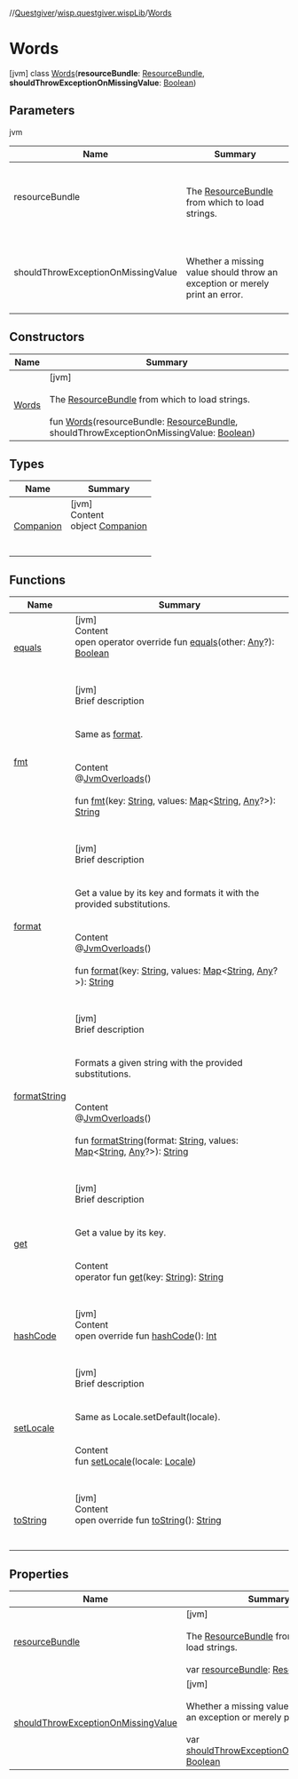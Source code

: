 //[Questgiver](../../index.md)/[wisp.questgiver.wispLib](../index.md)/[Words](index.md)



# Words  
 [jvm] class [Words](index.md)(**resourceBundle**: [ResourceBundle](https://docs.oracle.com/javase/8/docs/api/java/util/ResourceBundle.html), **shouldThrowExceptionOnMissingValue**: [Boolean](https://kotlinlang.org/api/latest/jvm/stdlib/kotlin/-boolean/index.html))   


## Parameters  
  
jvm  
  
|  Name|  Summary| 
|---|---|
| resourceBundle| <br><br>The [ResourceBundle](https://docs.oracle.com/javase/8/docs/api/java/util/ResourceBundle.html) from which to load strings.<br><br>
| shouldThrowExceptionOnMissingValue| <br><br>Whether a missing value should throw an exception or merely print an error.<br><br>
  


## Constructors  
  
|  Name|  Summary| 
|---|---|
| [Words](-words.md)|  [jvm] <br><br>The [ResourceBundle](https://docs.oracle.com/javase/8/docs/api/java/util/ResourceBundle.html) from which to load strings.<br><br>fun [Words](-words.md)(resourceBundle: [ResourceBundle](https://docs.oracle.com/javase/8/docs/api/java/util/ResourceBundle.html), shouldThrowExceptionOnMissingValue: [Boolean](https://kotlinlang.org/api/latest/jvm/stdlib/kotlin/-boolean/index.html))   <br>


## Types  
  
|  Name|  Summary| 
|---|---|
| [Companion](-companion/index.md)| [jvm]  <br>Content  <br>object [Companion](-companion/index.md)  <br><br><br>


## Functions  
  
|  Name|  Summary| 
|---|---|
| [equals](-companion/index.md#kotlin/Any/equals/#kotlin.Any?/PointingToDeclaration/)| [jvm]  <br>Content  <br>open operator override fun [equals](-companion/index.md#kotlin/Any/equals/#kotlin.Any?/PointingToDeclaration/)(other: [Any](https://kotlinlang.org/api/latest/jvm/stdlib/kotlin/-any/index.html)?): [Boolean](https://kotlinlang.org/api/latest/jvm/stdlib/kotlin/-boolean/index.html)  <br><br><br>
| [fmt](fmt.md)| [jvm]  <br>Brief description  <br><br><br>Same as [format](https://kotlinlang.org/api/latest/jvm/stdlib/kotlin.text/index.html).<br><br>  <br>Content  <br>@[JvmOverloads](https://kotlinlang.org/api/latest/jvm/stdlib/kotlin.jvm/-jvm-overloads/index.html)()  <br>  <br>fun [fmt](fmt.md)(key: [String](https://kotlinlang.org/api/latest/jvm/stdlib/kotlin/-string/index.html), values: [Map](https://kotlinlang.org/api/latest/jvm/stdlib/kotlin.collections/-map/index.html)<[String](https://kotlinlang.org/api/latest/jvm/stdlib/kotlin/-string/index.html), [Any](https://kotlinlang.org/api/latest/jvm/stdlib/kotlin/-any/index.html)?>): [String](https://kotlinlang.org/api/latest/jvm/stdlib/kotlin/-string/index.html)  <br><br><br>
| [format](format.md)| [jvm]  <br>Brief description  <br><br><br>Get a value by its key and formats it with the provided substitutions.<br><br>  <br>Content  <br>@[JvmOverloads](https://kotlinlang.org/api/latest/jvm/stdlib/kotlin.jvm/-jvm-overloads/index.html)()  <br>  <br>fun [format](format.md)(key: [String](https://kotlinlang.org/api/latest/jvm/stdlib/kotlin/-string/index.html), values: [Map](https://kotlinlang.org/api/latest/jvm/stdlib/kotlin.collections/-map/index.html)<[String](https://kotlinlang.org/api/latest/jvm/stdlib/kotlin/-string/index.html), [Any](https://kotlinlang.org/api/latest/jvm/stdlib/kotlin/-any/index.html)?>): [String](https://kotlinlang.org/api/latest/jvm/stdlib/kotlin/-string/index.html)  <br><br><br>
| [formatString](format-string.md)| [jvm]  <br>Brief description  <br><br><br>Formats a given string with the provided substitutions.<br><br>  <br>Content  <br>@[JvmOverloads](https://kotlinlang.org/api/latest/jvm/stdlib/kotlin.jvm/-jvm-overloads/index.html)()  <br>  <br>fun [formatString](format-string.md)(format: [String](https://kotlinlang.org/api/latest/jvm/stdlib/kotlin/-string/index.html), values: [Map](https://kotlinlang.org/api/latest/jvm/stdlib/kotlin.collections/-map/index.html)<[String](https://kotlinlang.org/api/latest/jvm/stdlib/kotlin/-string/index.html), [Any](https://kotlinlang.org/api/latest/jvm/stdlib/kotlin/-any/index.html)?>): [String](https://kotlinlang.org/api/latest/jvm/stdlib/kotlin/-string/index.html)  <br><br><br>
| [get](get.md)| [jvm]  <br>Brief description  <br><br><br>Get a value by its key.<br><br>  <br>Content  <br>operator fun [get](get.md)(key: [String](https://kotlinlang.org/api/latest/jvm/stdlib/kotlin/-string/index.html)): [String](https://kotlinlang.org/api/latest/jvm/stdlib/kotlin/-string/index.html)  <br><br><br>
| [hashCode](-companion/index.md#kotlin/Any/hashCode/#/PointingToDeclaration/)| [jvm]  <br>Content  <br>open override fun [hashCode](-companion/index.md#kotlin/Any/hashCode/#/PointingToDeclaration/)(): [Int](https://kotlinlang.org/api/latest/jvm/stdlib/kotlin/-int/index.html)  <br><br><br>
| [setLocale](set-locale.md)| [jvm]  <br>Brief description  <br><br><br>Same as Locale.setDefault(locale).<br><br>  <br>Content  <br>fun [setLocale](set-locale.md)(locale: [Locale](https://docs.oracle.com/javase/8/docs/api/java/util/Locale.html))  <br><br><br>
| [toString](-companion/index.md#kotlin/Any/toString/#/PointingToDeclaration/)| [jvm]  <br>Content  <br>open override fun [toString](-companion/index.md#kotlin/Any/toString/#/PointingToDeclaration/)(): [String](https://kotlinlang.org/api/latest/jvm/stdlib/kotlin/-string/index.html)  <br><br><br>


## Properties  
  
|  Name|  Summary| 
|---|---|
| [resourceBundle](index.md#wisp.questgiver.wispLib/Words/resourceBundle/#/PointingToDeclaration/)|  [jvm] <br><br>The [ResourceBundle](https://docs.oracle.com/javase/8/docs/api/java/util/ResourceBundle.html) from which to load strings.<br><br>var [resourceBundle](index.md#wisp.questgiver.wispLib/Words/resourceBundle/#/PointingToDeclaration/): [ResourceBundle](https://docs.oracle.com/javase/8/docs/api/java/util/ResourceBundle.html)   <br>
| [shouldThrowExceptionOnMissingValue](index.md#wisp.questgiver.wispLib/Words/shouldThrowExceptionOnMissingValue/#/PointingToDeclaration/)|  [jvm] <br><br>Whether a missing value should throw an exception or merely print an error.<br><br>var [shouldThrowExceptionOnMissingValue](index.md#wisp.questgiver.wispLib/Words/shouldThrowExceptionOnMissingValue/#/PointingToDeclaration/): [Boolean](https://kotlinlang.org/api/latest/jvm/stdlib/kotlin/-boolean/index.html)   <br>


